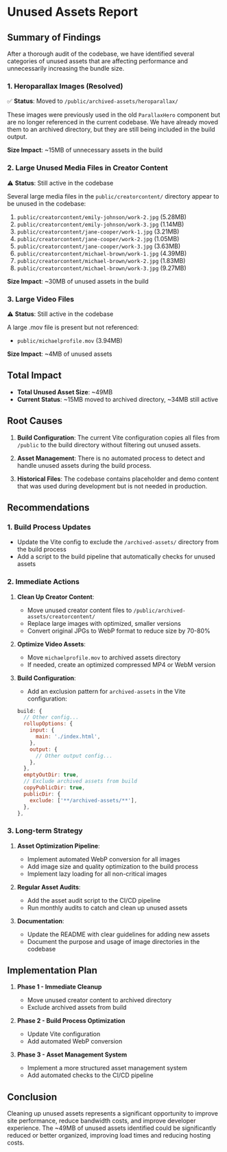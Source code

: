 # Unused Assets Report

## Summary of Findings

After a thorough audit of the codebase, we have identified several categories of unused assets that are affecting performance and unnecessarily increasing the bundle size.

### 1. Heroparallax Images (Resolved)

✅ **Status**: Moved to `/public/archived-assets/heroparallax/`

These images were previously used in the old `ParallaxHero` component but are no longer referenced in the current codebase. We have already moved them to an archived directory, but they are still being included in the build output.

**Size Impact**: ~15MB of unnecessary assets in the build

### 2. Large Unused Media Files in Creator Content

⚠️ **Status**: Still active in the codebase

Several large media files in the `public/creatorcontent/` directory appear to be unused in the codebase:

1. `public/creatorcontent/emily-johnson/work-2.jpg` (5.28MB)
2. `public/creatorcontent/emily-johnson/work-3.jpg` (1.14MB)
3. `public/creatorcontent/jane-cooper/work-1.jpg` (3.21MB)
4. `public/creatorcontent/jane-cooper/work-2.jpg` (1.05MB)
5. `public/creatorcontent/jane-cooper/work-3.jpg` (3.63MB)
6. `public/creatorcontent/michael-brown/work-1.jpg` (4.39MB)
7. `public/creatorcontent/michael-brown/work-2.jpg` (1.83MB)
8. `public/creatorcontent/michael-brown/work-3.jpg` (9.27MB)

**Size Impact**: ~30MB of unused assets in the build

### 3. Large Video Files

⚠️ **Status**: Still active in the codebase

A large .mov file is present but not referenced:
- `public/michaelprofile.mov` (3.94MB)

**Size Impact**: ~4MB of unused assets

## Total Impact

- **Total Unused Asset Size**: ~49MB
- **Current Status**: ~15MB moved to archived directory, ~34MB still active

## Root Causes

1. **Build Configuration**: The current Vite configuration copies all files from `/public` to the build directory without filtering out unused assets.

2. **Asset Management**: There is no automated process to detect and handle unused assets during the build process.

3. **Historical Files**: The codebase contains placeholder and demo content that was used during development but is not needed in production.

## Recommendations

### 1. Build Process Updates

- Update the Vite config to exclude the `/archived-assets/` directory from the build process
- Add a script to the build pipeline that automatically checks for unused assets

### 2. Immediate Actions

1. **Clean Up Creator Content**:
   - Move unused creator content files to `/public/archived-assets/creatorcontent/`
   - Replace large images with optimized, smaller versions
   - Convert original JPGs to WebP format to reduce size by 70-80%

2. **Optimize Video Assets**:
   - Move `michaelprofile.mov` to archived assets directory
   - If needed, create an optimized compressed MP4 or WebM version

3. **Build Configuration**:
   - Add an exclusion pattern for `archived-assets` in the Vite configuration:
   ```javascript
   build: {
     // Other config...
     rollupOptions: {
       input: {
         main: './index.html',
       },
       output: {
         // Other output config...
       },
     },
     emptyOutDir: true,
     // Exclude archived assets from build
     copyPublicDir: true,
     publicDir: {
       exclude: ['**/archived-assets/**'],
     },
   },
   ```

### 3. Long-term Strategy

1. **Asset Optimization Pipeline**:
   - Implement automated WebP conversion for all images
   - Add image size and quality optimization to the build process
   - Implement lazy loading for all non-critical images

2. **Regular Asset Audits**:
   - Add the asset audit script to the CI/CD pipeline
   - Run monthly audits to catch and clean up unused assets

3. **Documentation**:
   - Update the README with clear guidelines for adding new assets
   - Document the purpose and usage of image directories in the codebase

## Implementation Plan

1. **Phase 1 - Immediate Cleanup**
   - Move unused creator content to archived directory
   - Exclude archived assets from build

2. **Phase 2 - Build Process Optimization**
   - Update Vite configuration
   - Add automated WebP conversion

3. **Phase 3 - Asset Management System**
   - Implement a more structured asset management system
   - Add automated checks to the CI/CD pipeline

## Conclusion

Cleaning up unused assets represents a significant opportunity to improve site performance, reduce bandwidth costs, and improve developer experience. The ~49MB of unused assets identified could be significantly reduced or better organized, improving load times and reducing hosting costs.